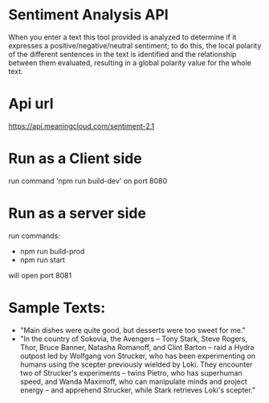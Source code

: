 # Sentiment Analysis API 

When you enter a text this tool provided is analyzed to determine if it expresses a positive/negative/neutral sentiment; to do this, the local polarity of the different sentences in the text is identified and the relationship between them evaluated, resulting in a global polarity value for the whole text.

# Api url

https://api.meaningcloud.com/sentiment-2.1

# Run as a Client side

run command 'npm run build-dev' on port 8080

# Run as a server side

run commands:
- npm run build-prod
- npm run start

will open port 8081

# Sample Texts:

- "Main dishes were quite good, but desserts were too sweet for me."
- "In the country of Sokovia, the Avengers – Tony Stark, Steve Rogers, Thor, Bruce Banner, Natasha Romanoff, and Clint Barton – raid a Hydra outpost led by Wolfgang von Strucker, who has been experimenting on humans using the scepter previously wielded by Loki. They encounter two of Strucker's experiments – twins Pietro, who has superhuman speed, and Wanda Maximoff, who can manipulate minds and project energy – and apprehend Strucker, while Stark retrieves Loki's scepter."




